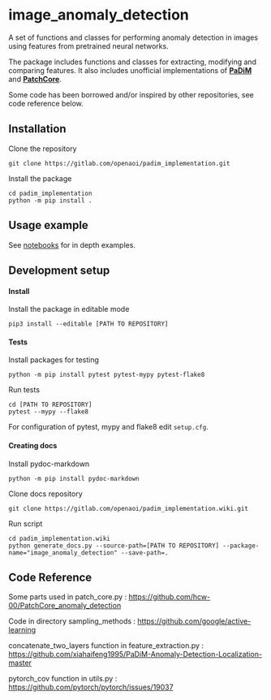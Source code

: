 # image_anomaly_detection

A set of functions and classes for performing anomaly detection in images using features from pretrained neural networks.

The package includes functions and classes for extracting, modifying and comparing features. It also includes unofficial implementations of [**PaDiM**](https://arxiv.org/abs/2011.08785) and [**PatchCore**](https://arxiv.org/abs/2106.08265).

Some code has been borrowed and/or inspired by other repositories, see code reference below.


## Installation

Clone the repository
```
git clone https://gitlab.com/openaoi/padim_implementation.git
```

Install the package

```
cd padim_implementation
python -m pip install .
```


## Usage example

See [notebooks](https://gitlab.com/openaoi/padim_implementation/-/tree/master/notebooks) for in depth examples.


## Development setup

#### Install

Install the package in editable mode
```
pip3 install --editable [PATH TO REPOSITORY]
```

#### Tests

Install packages for testing
```
python -m pip install pytest pytest-mypy pytest-flake8
```

Run tests
```
cd [PATH TO REPOSITORY]
pytest --mypy --flake8
```

For configuration of pytest, mypy and flake8 edit `setup.cfg`.


#### Creating docs

Install pydoc-markdown
```
python -m pip install pydoc-markdown
```

Clone docs repository
```
git clone https://gitlab.com/openaoi/padim_implementation.wiki.git
```

Run script
```
cd padim_implementation.wiki
python generate_docs.py --source-path=[PATH TO REPOSITORY] --package-name="image_anomaly_detection" --save-path=.
```




## Code Reference

Some parts used in patch_core.py :
https://github.com/hcw-00/PatchCore_anomaly_detection

Code in directory sampling_methods :
https://github.com/google/active-learning

concatenate_two_layers function in feature_extraction.py :
https://github.com/xiahaifeng1995/PaDiM-Anomaly-Detection-Localization-master

pytorch_cov function in utils.py :
https://github.com/pytorch/pytorch/issues/19037




